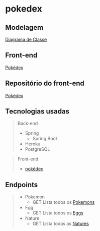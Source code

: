 # pokedex

## Modelagem
[Diagrama de Classe](https://drive.google.com/file/d/1pfrkeNyMYFFTjgomh8PnpMPsLm-1Slgl/view?usp=sharing)

## Front-end
[Pokédex](https://keemluvr.github.io/pokedex-page/)

## Repositório do front-end
[Pokédex](https://github.com/Keemluvr/pokedex-page)

## Tecnologias usadas
>Back-end
>- Spring
>   - Spring Boot
>- Heroku
>- PostgreSQL

>Front-end
>- [pokédex](https://github.com/Keemluvr/pokedex-page)

## Endpoints
>- Pokemon
>    - GET Lista todos os [Pokemons](https://api-pokedex-lab.herokuapp.com/api/pokemon)
>- Egg
>    - GET Lista todos os [Eggs](https://api-pokedex-lab.herokuapp.com/api/egg)
>- Nature
>    - GET Lista todas as [Natures](https://api-pokedex-lab.herokuapp.com/api/nature)
